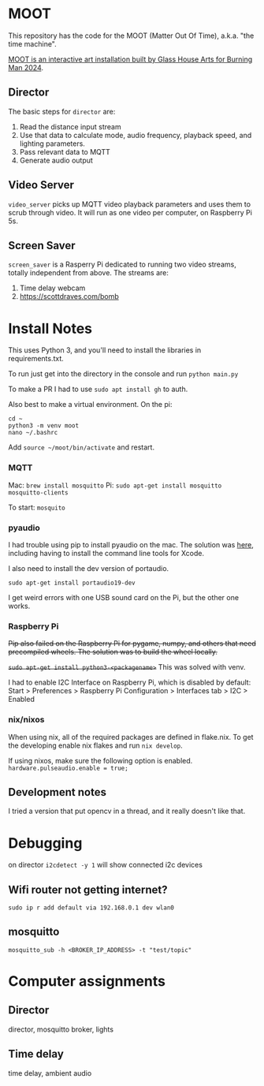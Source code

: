 # MOOT
This repository has the code for the MOOT (Matter Out Of Time), a.k.a. "the time machine".

[MOOT is an interactive art installation built by Glass House Arts for Burning Man 2024](https://www.deldiosglasshouse.com/moot).

## Director

The basic steps for `director` are:

1. Read the distance input stream
2. Use that data to calculate mode, audio frequency, playback speed, and lighting parameters.
3. Pass relevant data to MQTT
4. Generate audio output

## Video Server

`video_server` picks up MQTT video playback parameters and uses them to scrub through video.  It will run as one 
video per computer, on Raspberry Pi 5s.

## Screen Saver

`screen_saver` is a Rasperry Pi dedicated to running two video streams, totally independent from above. The streams are:

1. Time delay webcam
2. https://scottdraves.com/bomb


# Install Notes

This uses Python 3, and you'll need to install the libraries in requirements.txt.

To run just get into the directory in the console and run `python main.py`

To make a PR I had to use `sudo apt install gh` to auth.

Also best to make a virtual environment.  On the pi:

```
cd ~
python3 -m venv moot
nano ~/.bashrc
```
Add `source ~/moot/bin/activate` and restart.

### MQTT
Mac:
`brew install mosquitto`
Pi:
`sudo apt-get install mosquitto mosquitto-clients`

To start: `mosquito`

### pyaudio

I had trouble using pip to install pyaudio on the mac.  The solution was [here](https://stackoverflow.com/questions/31236194/installing-pyaudio-for-python-3-on-os-x), including having to install the command line tools for Xcode.

I also need to install the dev version of portaudio.

`sudo apt-get install portaudio19-dev`

I get weird errors with one USB sound card on the Pi, but the other one works.

### Raspberry Pi

<s>Pip also failed on the Raspberry Pi for pygame, numpy, and others that need precompiled wheels.  The solution was to build the wheel locally.

`sudo apt-get install python3-<packagename>`</s> This was solved with venv.

I had to enable I2C Interface on Raspberry Pi, which is disabled by default: Start > Preferences > Raspberry Pi Configuration > Interfaces tab > I2C > Enabled

### nix/nixos
When using nix, all of the required packages are defined in flake.nix.  To get the developing enable nix flakes and run `nix develop`.

If using nixos, make sure the following option is enabled. `hardware.pulseaudio.enable = true;`

## Development notes

I tried a version that put opencv in a thread, and it really doesn't like that.


# Debugging

on director `i2cdetect -y 1` will show connected i2c devices

## Wifi router not getting internet?

`sudo ip r add default via 192.168.0.1 dev wlan0`

## mosquitto

`mosquitto_sub -h <BROKER_IP_ADDRESS> -t "test/topic"`

# Computer assignments

## Director

director, mosquitto broker, lights

## Time delay

time delay, ambient audio